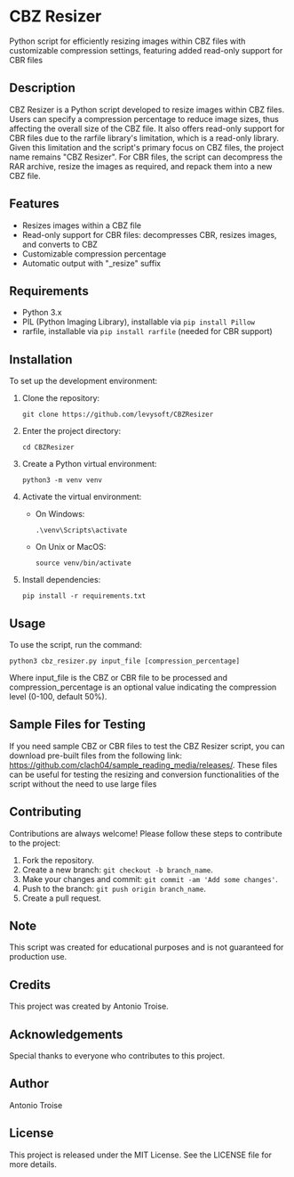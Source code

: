 # CBZ Resizer
Python script for efficiently resizing images within CBZ files with customizable compression settings, featuring added read-only support for CBR files

## Description
CBZ Resizer is a Python script developed to resize images within CBZ files. Users can specify a compression percentage to reduce image sizes, thus affecting the overall size of the CBZ file. It also offers read-only support for CBR files due to the rarfile library's limitation, which is a read-only library. Given this limitation and the script's primary focus on CBZ files, the project name remains "CBZ Resizer". For CBR files, the script can decompress the RAR archive, resize the images as required, and repack them into a new CBZ file.

## Features
- Resizes images within a CBZ file
- Read-only support for CBR files: decompresses CBR, resizes images, and converts to CBZ
- Customizable compression percentage
- Automatic output with "_resize" suffix

## Requirements
- Python 3.x
- PIL (Python Imaging Library), installable via `pip install Pillow`
- rarfile, installable via `pip install rarfile` (needed for CBR support)

## Installation
To set up the development environment:

1. Clone the repository:

   `git clone https://github.com/levysoft/CBZResizer`

2. Enter the project directory:

   `cd CBZResizer`

3. Create a Python virtual environment:

   `python3 -m venv venv`

4. Activate the virtual environment:

   - On Windows:
     ```
     .\venv\Scripts\activate
     ```
   - On Unix or MacOS:
     ```
     source venv/bin/activate
     ```
5. Install dependencies:

   `pip install -r requirements.txt`

## Usage
To use the script, run the command:

`python3 cbz_resizer.py input_file [compression_percentage]`

Where input_file is the CBZ or CBR file to be processed and compression_percentage is an optional value indicating the compression level (0-100, default 50%).

## Sample Files for Testing
If you need sample CBZ or CBR files to test the CBZ Resizer script, you can download pre-built files from the following link: https://github.com/clach04/sample_reading_media/releases/. These files can be useful for testing the resizing and conversion functionalities of the script without the need to use large files

## Contributing
Contributions are always welcome! Please follow these steps to contribute to the project:

1. Fork the repository.
2. Create a new branch: `git checkout -b branch_name`.
3. Make your changes and commit: `git commit -am 'Add some changes'`.
4. Push to the branch: `git push origin branch_name`.
5. Create a pull request.

## Note
This script was created for educational purposes and is not guaranteed for production use.

## Credits
This project was created by Antonio Troise.

## Acknowledgements
Special thanks to everyone who contributes to this project.

## Author
Antonio Troise

## License
This project is released under the MIT License. See the LICENSE file for more details.
